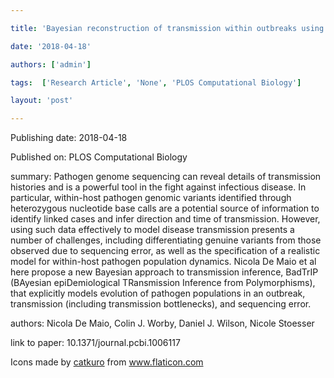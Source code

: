---
title: 'Bayesian reconstruction of transmission within outbreaks using genomic variants'
date: '2018-04-18'
authors: ['admin']
tags:  ['Research Article', 'None', 'PLOS Computational Biology']
layout: 'post'
---
Publishing date: 2018-04-18

Published on: PLOS Computational Biology

summary: Pathogen genome sequencing can reveal details of transmission histories and is a powerful tool in the fight against infectious disease. In particular, within-host pathogen genomic variants identified through heterozygous nucleotide base calls are a potential source of information to identify linked cases and infer direction and time of transmission. However, using such data effectively to model disease transmission presents a number of challenges, including differentiating genuine variants from those observed due to sequencing error, as well as the specification of a realistic model for within-host pathogen population dynamics. Nicola De Maio et al here propose a new Bayesian approach to transmission inference, BadTrIP (BAyesian epiDemiological TRansmission Inference from Polymorphisms), that explicitly models evolution of pathogen populations in an outbreak, transmission (including transmission bottlenecks), and sequencing error. 

authors: Nicola De Maio, Colin J. Worby, Daniel J. Wilson, Nicole Stoesser

link to paper: 10.1371/journal.pcbi.1006117

Icons made by <a href="https://www.flaticon.com/free-icon/bookshelves_3576884" title="catkuro">catkuro</a> from <a href="https://www.flaticon.com/" title="Flaticon"> www.flaticon.com</a>